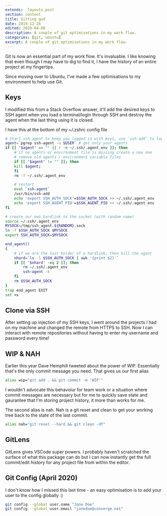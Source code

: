 ```yaml
---
extends: _layouts.post
section: content
title: Gitting gud
date: 2019-12-26
edited: 2020-04-08
description: A couple of git optimisations in my work flow.
categories: [git, ubuntu]
excerpt: A couple of git optimisations in my work flow.
---
```


Git is now an essential part of my work flow. It's invaluable. I like knowing that
even though I may have to dig to find it, I have the history of an entire project
at my fingertips.

Since moving over to Ubuntu, I've made a few optimisations to my environment to help 
use Git.

##  Keys

I modified this from a Stack Overflow answer, it'll add the desired keys to SSH agent when you load a terminal/login through SSH and destroy the agent when the last thing using it is closed.

I have this at the bottom of my ~/.zshrc config file

```bash
# Start ssh-agent to keep you logged in with keys, use `ssh-add` to log in
agent=`pgrep ssh-agent -u $USER` # get only your agents           
if [[ "$agent" == "" || ! -e ~/.ssh/.agent_env ]]; then
    # if no agents or environment file is missing create a new one
    # remove old agents / environment variable files
    if [[ "$agent" != "" ]]; then
	kill $agent;
    fi
    rm -f ~/.ssh/.agent_env 

    # restart
    eval `ssh-agent`
    /usr/bin/ssh-add
    echo 'export SSH_AUTH_SOCK'=$SSH_AUTH_SOCK >> ~/.ssh/.agent_env             
    echo 'export SSH_AGENT_PID'=$SSH_AGENT_PID >> ~/.ssh/.agent_env             
fi

# create our own hardlink to the socket (with random name)           
source ~/.ssh/.agent_env                                                    
MYSOCK=/tmp/ssh_agent.${RANDOM}.sock                                        
ln -T $SSH_AUTH_SOCK $MYSOCK                                                
export SSH_AUTH_SOCK=$MYSOCK                                                

end_agent()                                                                     
{
    # if we are the last holder of a hardlink, then kill the agent
    nhard=`ls -l $SSH_AUTH_SOCK | awk '{print $2}'`                             
    if [[ "$nhard" -eq 2 ]]; then                                               
        rm ~/.ssh/.agent_env                                                    
        ssh-agent -k                                                            
    fi                                                                          
    rm $SSH_AUTH_SOCK                                                           
}                                                                               
trap end_agent EXIT 
set +x
```

##  Clone via SSH

After setting up injection of my SSH keys, I went around the projects I had 
on my machine and changed the remote from HTTPS to SSH. Now I can interact with remote
repositories without having to enter my username and password every time!

## WIP &amp; NAH

Earlier this year Dave Hemphill tweeted about the power of WIP. Essentially that's 
the only commit message you need. That gives us our first alias

```bash
alias wip="git add . && git commit -m 'WIP'"
```

I wouldn't advocate this behavoiur for team work or a situation where commit messages 
are necessary but for me to quickly save state and gaurantee that I'm storing project history, it more than works for me.

The second alias is nah. Nah is a git reset and clean to get your working tree back to the state of the last commit.

```bash
alias nah="git reset --hard && git clean -df"
```

## GitLens

GitLens gives VSCode super powers. I probably haven't scratched the surface of what
this package can do but I can now instantly get the full commit/edit history for
any project file from within the editor.

## Git Config (April 2020)

I don't know how I missed this last time - an easy optimisation is to add your user to the config globally :)

```bash
git config --global user.name "Jane Doe"
git config --global user.email "janedoe@converge.net"
```